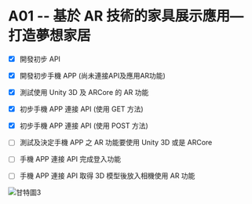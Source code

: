 # A01 -- 基於 AR 技術的家具展示應用—打造夢想家居


- [x] 開發初步 API 
- [x] 開發初步手機 APP (尚未連接API及應用AR功能)
- [x] 測試使用 Unity 3D 及 ARCore 的 AR 功能
- [x] 初步手機 APP 連接 API (使用 GET 方法)
- [x] 初步手機 APP 連接 API (使用 POST 方法)
- [ ] 測試及決定手機 APP 之 AR 功能要使用 Unity 3D 或是 ARCore
- [ ] 手機 APP 連接 API 完成登入功能
- [ ] 手機 APP 連接 API 取得 3D 模型後放入相機使用 AR 功能


![甘特圖3](https://github.com/Li-Ching/A01/assets/66195059/39adc6f2-9e6b-413b-946b-c3d12b609129)
